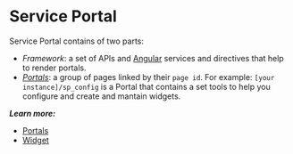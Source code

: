 # Service Portal
Service Portal contains of two parts: 
- *Framework*: a set of APIs and [Angular](https://angularjs.org/) services and directives that help to render portals.
- [*Portals*](/portals.md): a group of pages linked by their `page id`. For example: `[your instance]/sp_config` is a Portal that contains a set tools to help you configure and create and mantain widgets.

***Learn more:***

+ [Portals](/portals.md)
+ [Widget](/widget.md)
